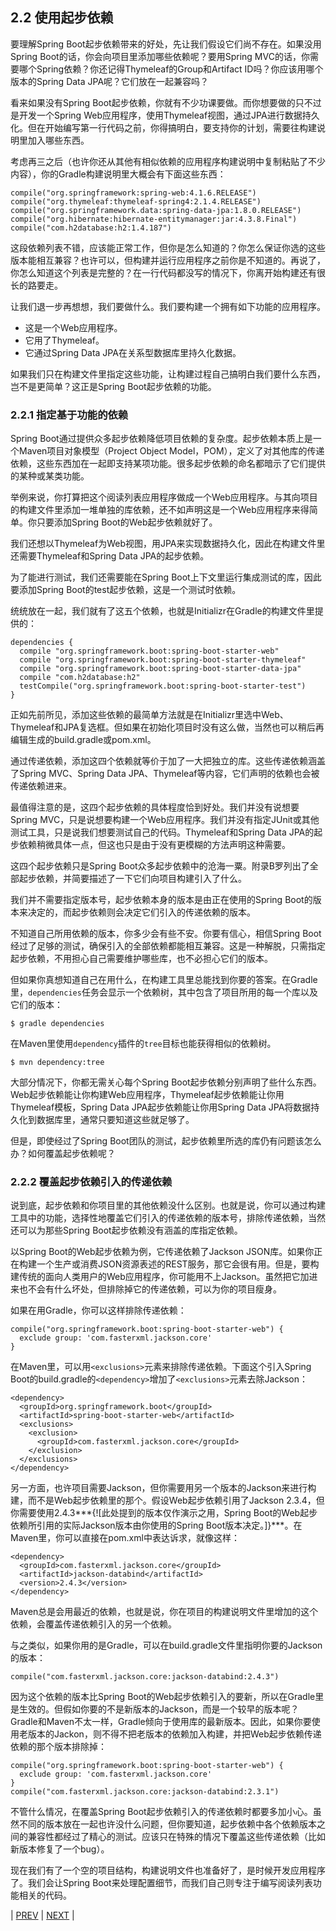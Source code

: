 ## 2.2 使用起步依赖

要理解Spring Boot起步依赖带来的好处，先让我们假设它们尚不存在。如果没用Spring Boot的话，你会向项目里添加哪些依赖呢？要用Spring MVC的话，你需要哪个Spring依赖？你还记得Thymeleaf的Group和Artifact ID吗？你应该用哪个版本的Spring Data JPA呢？它们放在一起兼容吗？

看来如果没有Spring Boot起步依赖，你就有不少功课要做。而你想要做的只不过是开发一个Spring Web应用程序，使用Thymeleaf视图，通过JPA进行数据持久化。但在开始编写第一行代码之前，你得搞明白，要支持你的计划，需要往构建说明里加入哪些东西。

考虑再三之后（也许你还从其他有相似依赖的应用程序构建说明中复制粘贴了不少内容），你的Gradle构建说明里大概会有下面这些东西：
```
compile("org.springframework:spring-web:4.1.6.RELEASE")
compile("org.thymeleaf:thymeleaf-spring4:2.1.4.RELEASE")
compile("org.springframework.data:spring-data-jpa:1.8.0.RELEASE")
compile("org.hibernate:hibernate-entitymanager:jar:4.3.8.Final")
compile("com.h2database:h2:1.4.187")
```
这段依赖列表不错，应该能正常工作，但你是怎么知道的？你怎么保证你选的这些版本能相互兼容？也许可以，但构建并运行应用程序之前你是不知道的。再说了，你怎么知道这个列表是完整的？在一行代码都没写的情况下，你离开始构建还有很长的路要走。

让我们退一步再想想，我们要做什么。我们要构建一个拥有如下功能的应用程序。

- 这是一个Web应用程序。
- 它用了Thymeleaf。
- 它通过Spring Data JPA在关系型数据库里持久化数据。

如果我们只在构建文件里指定这些功能，让构建过程自己搞明白我们要什么东西，岂不是更简单？这正是Spring Boot起步依赖的功能。

### 2.2.1 指定基于功能的依赖

Spring Boot通过提供众多起步依赖降低项目依赖的复杂度。起步依赖本质上是一个Maven项目对象模型（Project Object Model，POM），定义了对其他库的传递依赖，这些东西加在一起即支持某项功能。很多起步依赖的命名都暗示了它们提供的某种或某类功能。

举例来说，你打算把这个阅读列表应用程序做成一个Web应用程序。与其向项目的构建文件里添加一堆单独的库依赖，还不如声明这是一个Web应用程序来得简单。你只要添加Spring Boot的Web起步依赖就好了。

我们还想以Thymeleaf为Web视图，用JPA来实现数据持久化，因此在构建文件里还需要Thymeleaf和Spring Data JPA的起步依赖。

为了能进行测试，我们还需要能在Spring Boot上下文里运行集成测试的库，因此要添加Spring Boot的test起步依赖，这是一个测试时依赖。

统统放在一起，我们就有了这五个依赖，也就是Initializr在Gradle的构建文件里提供的：
```
dependencies {
  compile "org.springframework.boot:spring-boot-starter-web"
  compile "org.springframework.boot:spring-boot-starter-thymeleaf"
  compile "org.springframework.boot:spring-boot-starter-data-jpa"
  compile "com.h2database:h2"
  testCompile("org.springframework.boot:spring-boot-starter-test")
}
```
正如先前所见，添加这些依赖的最简单方法就是在Initializr里选中Web、Thymeleaf和JPA复选框。但如果在初始化项目时没有这么做，当然也可以稍后再编辑生成的build.gradle或pom.xml。

通过传递依赖，添加这四个依赖就等价于加了一大把独立的库。这些传递依赖涵盖了Spring MVC、Spring Data JPA、Thymeleaf等内容，它们声明的依赖也会被传递依赖进来。

最值得注意的是，这四个起步依赖的具体程度恰到好处。我们并没有说想要Spring MVC，只是说想要构建一个Web应用程序。我们并没有指定JUnit或其他测试工具，只是说我们想要测试自己的代码。Thymeleaf和Spring Data JPA的起步依赖稍微具体一点，但这也只是由于没有更模糊的方法声明这种需要。

这四个起步依赖只是Spring Boot众多起步依赖中的沧海一粟。附录B罗列出了全部起步依赖，并简要描述了一下它们向项目构建引入了什么。

我们并不需要指定版本号，起步依赖本身的版本是由正在使用的Spring Boot的版本来决定的，而起步依赖则会决定它们引入的传递依赖的版本。

不知道自己所用依赖的版本，你多少会有些不安。你要有信心，相信Spring Boot经过了足够的测试，确保引入的全部依赖都能相互兼容。这是一种解脱，只需指定起步依赖，不用担心自己需要维护哪些库，也不必担心它们的版本。

但如果你真想知道自己在用什么，在构建工具里总能找到你要的答案。在Gradle里，`dependencies`任务会显示一个依赖树，其中包含了项目所用的每一个库以及它们的版本：
```
$ gradle dependencies
```
在Maven里使用`dependency`插件的`tree`目标也能获得相似的依赖树。
```
$ mvn dependency:tree
```
大部分情况下，你都无需关心每个Spring Boot起步依赖分别声明了些什么东西。Web起步依赖能让你构建Web应用程序，Thymeleaf起步依赖能让你用Thymeleaf模板，Spring Data JPA起步依赖能让你用Spring Data JPA将数据持久化到数据库里，通常只要知道这些就足够了。

但是，即使经过了Spring Boot团队的测试，起步依赖里所选的库仍有问题该怎么办？如何覆盖起步依赖呢？

### 2.2.2 覆盖起步依赖引入的传递依赖

说到底，起步依赖和你项目里的其他依赖没什么区别。也就是说，你可以通过构建工具中的功能，选择性地覆盖它们引入的传递依赖的版本号，排除传递依赖，当然还可以为那些Spring Boot起步依赖没有涵盖的库指定依赖。

以Spring Boot的Web起步依赖为例，它传递依赖了Jackson JSON库。如果你正在构建一个生产或消费JSON资源表述的REST服务，那它会很有用。但是，要构建传统的面向人类用户的Web应用程序，你可能用不上Jackson。虽然把它加进来也不会有什么坏处，但排除掉它的传递依赖，可以为你的项目瘦身。

如果在用Gradle，你可以这样排除传递依赖：
```
compile("org.springframework.boot:spring-boot-starter-web") {
  exclude group: 'com.fasterxml.jackson.core'
}
```
在Maven里，可以用`<exclusions>`元素来排除传递依赖。下面这个引入Spring Boot的build.gradle的`<dependency>`增加了`<exclusions>`元素去除Jackson：
```
<dependency>
  <groupId>org.springframework.boot</groupId>
  <artifactId>spring-boot-starter-web</artifactId>
  <exclusions>
    <exclusion>
      <groupId>com.fasterxml.jackson.core</groupId>
    </exclusion>
  </exclusions>
</dependency>
```
另一方面，也许项目需要Jackson，但你需要用另一个版本的Jackson来进行构建，而不是Web起步依赖里的那个。假设Web起步依赖引用了Jackson 2.3.4，但你需要使用2.4.3***{![此处提到的版本仅作演示之用，Spring Boot的Web起步依赖所引用的实际Jackson版本由你使用的Spring Boot版本决定。]}***。在Maven里，你可以直接在pom.xml中表达诉求，就像这样：
```
<dependency>
  <groupId>com.fasterxml.jackson.core</groupId>
  <artifactId>jackson-databind</artifactId>
  <version>2.4.3</version>
</dependency>
```
Maven总是会用最近的依赖，也就是说，你在项目的构建说明文件里增加的这个依赖，会覆盖传递依赖引入的另一个依赖。

与之类似，如果你用的是Gradle，可以在build.gradle文件里指明你要的Jackson的版本：
```
compile("com.fasterxml.jackson.core:jackson-databind:2.4.3")
```
因为这个依赖的版本比Spring Boot的Web起步依赖引入的要新，所以在Gradle里是生效的。但假如你要的不是新版本的Jackson，而是一个较早的版本呢？Gradle和Maven不太一样，Gradle倾向于使用库的最新版本。因此，如果你要使用老版本的Jackon，则不得不把老版本的依赖加入构建，并把Web起步依赖传递依赖的那个版本排除掉：

```
compile("org.springframework.boot:spring-boot-starter-web") {
  exclude group: 'com.fasterxml.jackson.core'
}
compile("com.fasterxml.jackson.core:jackson-databind:2.3.1")
```
不管什么情况，在覆盖Spring Boot起步依赖引入的传递依赖时都要多加小心。虽然不同的版本放在一起也许没什么问题，但你要知道，起步依赖中各个依赖版本之间的兼容性都经过了精心的测试。应该只在特殊的情况下覆盖这些传递依赖（比如新版本修复了一个bug）。

现在我们有了一个空的项目结构，构建说明文件也准备好了，是时候开发应用程序了。我们会让Spring Boot来处理配置细节，而我们自己则专注于编写阅读列表功能相关的代码。

| [PREV](https://github.com/5202m/spring-boot-in-action-zh-cn/blob/master/02WallsCh02-2.1.md) | [NEXT](https://github.com/5202m/spring-boot-in-action-zh-cn/blob/master/02WallsCh02-2.3.md) |
